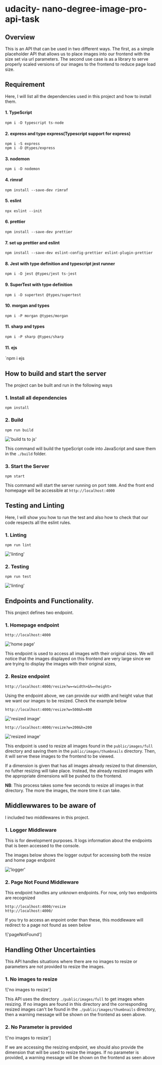 # udacity- nano-degree-image-pro-api-task


## Overview
This is an API that can be used in two different ways. The first, as a simple placeholder API that allows us to place images into our frontend with the size set via url parameters. The second use case is as a library to serve properly scaled versions of our images to the frontend to reduce page load size. 

## Requirement
Here, I will list all the dependencies used in this project and how to install them.

#### 1. TypeScript
`npm i -D typescript ts-node`

#### 2. express and type express(Typescript support for express)
```
npm i -S express
npm i -D @types/express
```

#### 3. nodemon
`npm i -D nodemon`

#### 4. rimraf
`npm install --save-dev rimraf`

#### 5. eslint
`npx eslint --init`

#### 6. prettier 
`npm install --save-dev prettier`

#### 7. set up prettier and eslint
`npm install --save-dev eslint-config-prettier eslint-plugin-prettier`

#### 8. Jest with type definition and typescript jest runner
`npm i -D jest @types/jest ts-jest`

#### 9. SuperTest with type definition
`npm i -D supertest @types/supertest`

#### 10. morgan and types
`npm i -P morgan @types/morgan`

#### 11. sharp and types
`npm i -P sharp @types/sharp`

#### 11. ejs
`npm i ejs 

## How to build and start the server
The project can be built and run in the following ways
### 1. Install all dependencies 
`npm install`

### 2. Build
`npm run build`

!['build ts to js'](./docs/images/build.png)

This command will build the typeScript code into JavaScript and save them in the `./build` folder.

### 3. Start the Server
`npm start`

This command will start the server running on port `5000`. And the front end homepage will be accessible at `http://localhost:4000`

## Testing and Linting
Here, I will show you how to run the test and also how to check that our code respects all the eslint rules.

### 1. Linting
`npm run lint`

!['linting'](./docs/images/linting.png)
### 2. Testing
`npm run test`

!['linting'](./docs/images/jest_test.png)


## Endpoints and Functionality. 
This project defines two endpoint. 

### 1. Homepage endpoint
`http://localhost:4000`

!['home page'](docs/images/homepage.png)

This endpoint is used to access all images with their original sizes. We will notice that the images displayed on this frontend are very large since we are trying to display the images with their original sizes,


### 2. Resize endpoint
`http://localhost:4000/resize?w=<width>&h=<height>`

Using the endpoint above, we can provide our width and height value that we want our images to be resized. Check the example below

`http://localhost:4000/resize?w=500&h=400`

!['resized image'](./docs/images/resize_500_400.png)




`http://localhost:4000/resize?w=200&h=200`

!['resized image'](./docs/images/resize_200_200.png)


This endpoint is used to resize all images found in the `public/images/full` directory and saving them in the `public/images/thumbnails` directory. Then, it will serve these images to the frontend to be viewed. 

If a dimension is given that has all images already resized to that dimension, no futher resizing will take place. Instead, the already resized images with the appropriate dimensions will be pushed to the frontend. 

**NB**: This process takes some few seconds to resize all images in that directory. The more the images, the more time it can take. 

## Middlewwares to be aware of
I included two middlewares in this project. 
### 1. Logger Middleware 
This is for development purposes. It logs  information about the endpoints that is been accessed to the console. 

The images below shows the logger output for accessing both the resize and home page endpoint

!['logger'](./docs/images/logger.png)

### 2. Page Not Found Middleware
This endpoint handles any unknown endpoints. For now, only two endpoints are recognized

```
http://localhost:4000/resize
http://localhost:4000/
```

If you try to access an enpoint order than these, this moddleware will redirect to a page not found as seen below

!['pageNotFound']


## Handling Other Uncertainties
This API handles situations where there are no images to resize or parameters are not provided to resize the images.

### 1. No images to resize

!['no images to resize']

This API uses the directory `./public/images/full` to get images when resizing. If no images are found in this directory and the corresponding resized images can't be found in the `./public/images/thumbnails` directory, then a warning message will be shown on the frontend as seen above.

### 2. No Parameter is provided 

!['no images to resize']

If we are accessing the resizing endpoint, we should also provide the dimension that will be used to resize the images. If no parameter is provided, a warning message will be shown on the frontend as seen above
